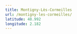 ```yaml
---
title: Montigny-Lès-Cormeilles
url: /montigny-les-cormeilles/
latitude: 48.992
longitude: 2.182
---
```

